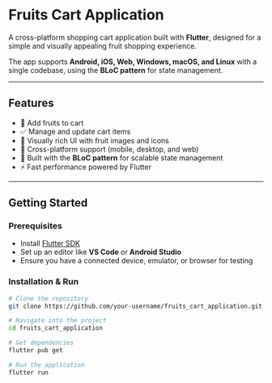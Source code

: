 # Fruits Cart Application

A cross-platform shopping cart application built with **Flutter**, designed for a simple and visually appealing fruit shopping experience.  

The app supports **Android, iOS, Web, Windows, macOS, and Linux** with a single codebase, using the **BLoC pattern** for state management.

---

## Features

- 🛒 Add fruits to cart  
- ✅ Manage and update cart items  
- 🎨 Visually rich UI with fruit images and icons  
- 📱 Cross-platform support (mobile, desktop, and web)  
- 🔄 Built with the **BLoC pattern** for scalable state management  
- ⚡ Fast performance powered by Flutter  

---

## Getting Started

### Prerequisites
- Install [Flutter SDK](https://docs.flutter.dev/get-started/install)  
- Set up an editor like **VS Code** or **Android Studio**  
- Ensure you have a connected device, emulator, or browser for testing  

### Installation & Run
```bash
# Clone the repository
git clone https://github.com/your-username/fruits_cart_application.git

# Navigate into the project
cd fruits_cart_application

# Get dependencies
flutter pub get

# Run the application
flutter run
